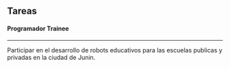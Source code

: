 ## Tareas
#### Programador Trainee
---

Participar en el desarrollo de robots educativos para las escuelas publicas y privadas en la ciudad de Junin.